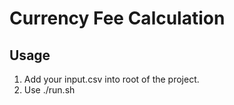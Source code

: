 # Currency Fee Calculation

## Usage
1. Add your input.csv into root of the project.
2. Use ./run.sh
